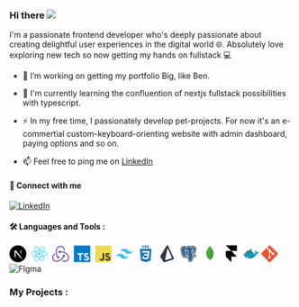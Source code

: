 <div>
  <h3 >
  Hi there
  <img src="https://media.giphy.com/media/hvRJCLFzcasrR4ia7z/giphy.gif" width="30px"/>
</h3>

<p>
  I'm a passionate frontend developer who's deeply passionate about creating delightful user experiences in the digital world 🌐.
  Absolutely love exploring new tech so now getting my hands on fullstack 💻
</p>
</div>






- :telescope: I’m working on getting my portfolio Big, like Ben.

- :seedling: I'm currently learning the confluention of nextjs fullstack possibilities with typescript.

- :zap: In my free time, I passionately develop pet-projects. For now it's an e-commertial custom-keyboard-orienting website with admin dashboard, paying options and so on.

- :mailbox: Feel free to ping me on <a href="https://www.linkedin.com/in/danil-koval-8344b2266/">LinkedIn</a>


<div id="socials">
  <h4>🔗 Connect with me</h4>
  <a href="https://www.linkedin.com/in/danil-koval-8344b2266/">
    <img src="https://raw.githubusercontent.com/rahuldkjain/github-profile-readme-generator/master/src/images/icons/Social/linked-in-alt.svg" alt="LinkedIn" weigth="30" height="30" />
  </a>
</div>


#### :hammer_and_wrench: Languages and Tools :
  
<div>
  <img src="https://github.com/devicons/devicon/blob/master/icons/nextjs/nextjs-original.svg" title="Next" alt="Next" width="30" height="30"/>&nbsp;
  <img src="https://github.com/devicons/devicon/blob/master/icons/react/react-original.svg" title="React" alt="React" width="30" height="30"/>&nbsp;
  <img src="https://github.com/devicons/devicon/blob/master/icons/redux/redux-original.svg" title="Redux" alt="Redux " width="30" height="30"/>&nbsp;
  <img src="https://github.com/devicons/devicon/blob/master/icons/typescript/typescript-original.svg" title="Typescript" alt="Typescript" width="30" height="30"/>&nbsp;
  <img src="https://github.com/devicons/devicon/blob/master/icons/javascript/javascript-original.svg" title="JavaScript" alt="JavaScript" width="30" height="30"/>&nbsp;
  <img src="https://github.com/devicons/devicon/blob/master/icons/tailwindcss/tailwindcss-original.svg"  title="Tailwind" alt="Tailwind" width="30" height="30"/>&nbsp;
  <img src="https://github.com/devicons/devicon/blob/master/icons/css3/css3-plain-wordmark.svg"  title="CSS3" alt="CSS" width="30" height="30"/>&nbsp;
  <img src="https://github.com/devicons/devicon/blob/master/icons/prisma/prisma-original.svg" title="Prisma" alt="Prisma" width="30" height="30"/>&nbsp;
  <img src="https://github.com/devicons/devicon/blob/master/icons/postgresql/postgresql-original.svg" title="Postgres" alt="Postgres" width="30" height="30"/>&nbsp;
  <img src="https://github.com/devicons/devicon/blob/master/icons/mongodb/mongodb-original.svg" title="Mongodb" alt="Mongodb" width="30" height="30"/>&nbsp;
  <img src="https://github.com/devicons/devicon/blob/master/icons/framermotion/framermotion-original.svg" title="Framer" alt="Framer" width="30" height="30"/>
  <img src="https://raw.githubusercontent.com/devicons/devicon/master/icons/docker/docker-original.svg" title="docker" alt="docker" width="30" height="30"/>
  <img src="https://github.com/devicons/devicon/blob/master/icons/git/git-original.svg" title="Git" alt="Git" width="30" height="30"/>
  <img src="https://raw.githubusercontent.com/rahul-jha98/github_readme_icons/main/language_and_tools/square/figma/figma.svg" title="Figma" alt="FIgma" width="30" height="30"/>
</div>

### My Projects :

